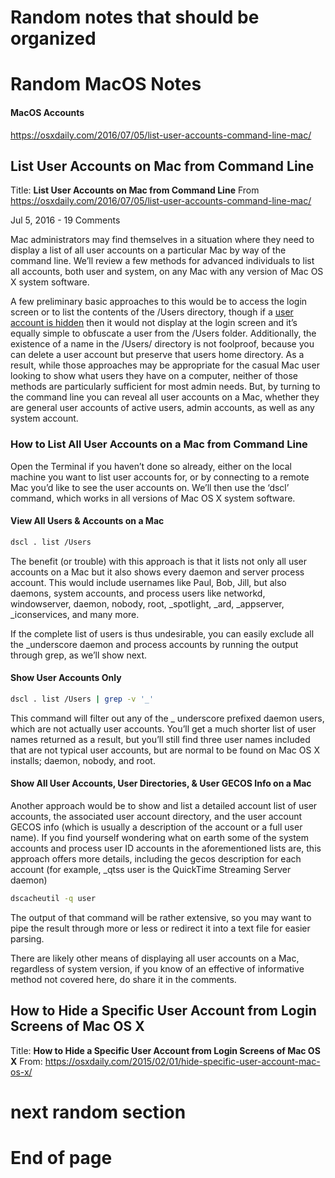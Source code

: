 # Random notes that should be organized

# Random MacOS Notes

#### MacOS Accounts

https://osxdaily.com/2016/07/05/list-user-accounts-command-line-mac/


## List User Accounts on Mac from Command Line

Title: **List User Accounts on Mac from Command Line**
From https://osxdaily.com/2016/07/05/list-user-accounts-command-line-mac/

Jul 5, 2016 - 19 Comments

Mac administrators may find themselves in a situation where they need to display a list of all user accounts on a particular Mac by way of the command line. We’ll review a few methods for advanced individuals to list all accounts, both user and system, on any Mac with any version of Mac OS X system software.

A few preliminary basic approaches to this would be to access the login screen or to list the contents of the /Users directory, though if a [user account is hidden](https://osxdaily.com/2015/02/01/hide-specific-user-account-mac-os-x/) then it would not display at the login screen and it’s equally simple to obfuscate a user from the /Users folder. Additionally, the existence of a name in the /Users/ directory is not foolproof, because you can delete a user account but preserve that users home directory. As a result, while those approaches may be appropriate for the casual Mac user looking to show what users they have on a computer, neither of those methods are particularly sufficient for most admin needs. But, by turning to the command line you can reveal all user accounts on a Mac, whether they are general user accounts of active users, admin accounts, as well as any system account.


### How to List All User Accounts on a Mac from Command Line

Open the Terminal if you haven’t done so already, either on the local machine you want to list user accounts for, or by connecting to a remote Mac you’d like to see the user accounts on. We’ll then use the ‘dscl’ command, which works in all versions of Mac OS X system software.


#### View All Users & Accounts on a Mac

```bash
dscl . list /Users
```

The benefit (or trouble) with this approach is that it lists not only all user accounts on a Mac but it also shows every daemon and server process account. This would include usernames like Paul, Bob, Jill, but also daemons, system accounts, and process users like networkd, windowserver, daemon, nobody, root, _spotlight, _ard, _appserver, _iconservices, and many more.

If the complete list of users is thus undesirable, you can easily exclude all the _underscore daemon and process accounts by running the output through grep, as we’ll show next.


#### Show User Accounts Only

```bash
dscl . list /Users | grep -v '_'
```

This command will filter out any of the _ underscore prefixed daemon users, which are not actually user accounts. You’ll get a much shorter list of user names returned as a result, but you’ll still find three user names included that are not typical user accounts, but are normal to be found on Mac OS X installs; daemon, nobody, and root.


#### Show All User Accounts, User Directories, & User GECOS Info on a Mac

Another approach would be to show and list a detailed account list of user accounts, the associated user account directory, and the user account GECOS info (which is usually a description of the account or a full user name). If you find yourself wondering what on earth some of the system accounts and process user ID accounts in the aforementioned lists are, this approach offers more details, including the gecos description for each account (for example, _qtss user is the QuickTime Streaming Server daemon)
```bash
dscacheutil -q user
```

The output of that command will be rather extensive, so you may want to pipe the result through more or less or redirect it into a text file for easier parsing.

There are likely other means of displaying all user accounts on a Mac, regardless of system version, if you know of an effective of informative method not covered here, do share it in the comments.

## How to Hide a Specific User Account from Login Screens of Mac OS X

Title: **How to Hide a Specific User Account from Login Screens of Mac OS X**
From: https://osxdaily.com/2015/02/01/hide-specific-user-account-mac-os-x/

# next random section

# End of page